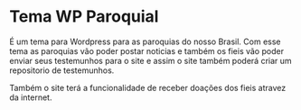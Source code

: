 # Tema WP Paroquial

É um tema para Wordpress para as paroquias
do nosso Brasil. Com esse tema as paroquias
vão poder postar noticias e também os fieis vão
poder enviar seus testemunhos para o site e assim
o site também poderá criar um repositorio de testemunhos.

Também o site terá a funcionalidade de receber
doações dos fieis atravez da internet.

